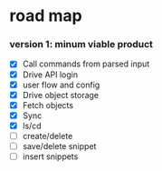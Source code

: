# road map

### version 1: minum viable product
- [X] Call commands from parsed input
- [X] Drive API login
- [X] user flow and config
- [X] Drive object storage
- [X] Fetch objects
- [X] Sync
- [X] ls/cd
- [ ] create/delete
- [ ] save/delete snippet
- [ ] insert snippets
